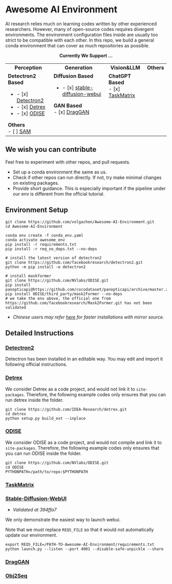 # Awesome AI Environment

AI research relies much on learning codes written by other experienced researchers. However, many of open-source codes requires divergent environments. The environment configuration files inside are usually too strict to be compatible with each other. In this repo, we build a general conda environment that can cover as much repositories as possible.

<div align="center">
  <b>Currently We Support ...</b>
</div>
<table align="center">
  <tbody>
    <tr align="center" valign="bottom">
      <td>
        <b>Perception</b>
      </td>
      <td>
        <b>Generation</b>
      </td>
      <td>
        <b>Vision&LLM</b>
      </td>
      <td>
        <b>Others</b>
      </td>
    </tr>
    <tr valign="top">
      <td>
        <b>Detectron2 Based</b>
        <ul>
        <li>- [x] <a href="#detectron2">Detectron2</a></li>
        <li>- [x] <a href="#detrex">Detrex</a></li>
        <li>- [x] <a href="#odise">ODISE</a></li>
        </ul>
        <b>Others</b>
        <ul style="list-style-type:none;margin:0px;padding:0px;">
        <li>- [ ] <a href="https://github.com/facebookresearch/segment-anything">SAM</a></li>
        </ul>
      </td>
      <td>
        <b>Diffusion Based</b>
        <ul>
        <li>- [x] <a href="https://github.com/AUTOMATIC1111/stable-diffusion-webui">stable-diffusion-webui</a></li>
        </ul>
        <b>GAN Based</b>
        <ul style="list-style-type:none;margin:0px;padding:0px;">
        <li>- [x] <a href="#draggan">DragGAN</a></li>
        </ul>
      </td>
      <td>
        <b>ChatGPT Based</b>
        <ul style="list-style-type:none;margin:0px;padding:0px;">
        <li>- [x] <a href="#taskmatrix">TaskMatrix</a></li>
        </ul>
      </td>
      <td>
      </td>
    </tr>
</td>
    </tr>
  </tbody>
</table>

## We wish you can contribute
Feel free to experiment with other repos, and pull requests.
- Set up a conda environment the same as us.
- Check if other repos can run directly. If not, try make minimal changes on existing packages.
- Provide short guidance. This is especially important if the pipeline under our env is different from the official tutorial.


## Environment Setup

```
git clone https://github.com/volgachen/Awesome-AI-Environment.git
cd Awesome-AI-Environment

conda env create -f conda_env.yaml
conda activate awesome_env
pip install -r requirements.txt
pip install -r req_no_deps.txt --no-deps

# install the latest version of detectron2
git clone https://github.com/facebookresearch/detectron2.git
python -m pip install -e detectron2

# install maskformer
git clone https://github.com/NVlabs/ODISE.git
pip install panopticapi@https://github.com/cocodataset/panopticapi/archive/master.zip
pip install ODISE/third_party/mask2former --no-deps
# we take the env above, the official one from https://github.com/facebookresearch/Mask2Former.git has not been validated
```
- *Chinese users may refer [here](https://blog.51cto.com/u_15966109/6082769) for faster installations with mirror source.*


## Detailed Instructions
### [Detectron2](https://github.com/facebookresearch/detectron2)
Detectron has been installed in an editable way. You may edit and import it following official instructions.
### [Detrex](https://github.com/IDEA-Research/detrex)
We consider Detrex as a code project, and would not link it to `site-packages`. Therefore, the following example codes only ensures that you can run detrex inside the folder.
```
git clone https://github.com/IDEA-Research/detrex.git
cd detrex
python setup.py build_ext --inplace
```
### [ODISE](https://github.com/NVlabs/ODISE)
We consider ODISE as a code project, and would not compile and link it to `site-packages`. Therefore, the following example codes only ensures that you can run ODISE inside the folder.
```
git clone https://github.com/NVlabs/ODISE.git
cd ODISE
PYTHONPATH=/path/to/repo:$PYTHONPATH 
```
### [TaskMatrix](https://github.com/microsoft/TaskMatrix)
### [Stable-Diffusion-WebUI](https://github.com/AUTOMATIC1111/stable-diffusion-webui)
- *Validated at 394ffa7*

We only demonstrate the easiest way to launch webui.

Note that we must replace `REQS_FILE` so that it would not automatically update our environment.
```
export REQS_FILE=/PATH-TO-Awesome-AI-Environment/requirements.txt
python launch.py --listen --port 4001 --disable-safe-unpickle --share
```
### [DragGAN](https://github.com/XingangPan/DragGAN)
### [Obj2Seq](https://github.com/CASIA-IVA-Lab/Obj2Seq)
